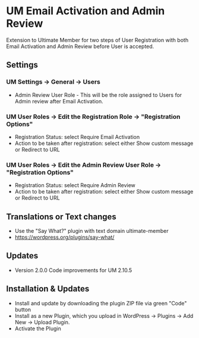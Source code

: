 # UM Email Activation and Admin Review
Extension to Ultimate Member for two steps of User Registration with both Email Activation and Admin Review before User is accepted.
## Settings
### UM Settings -> General -> Users
* Admin Review User Role - This will be the role assigned to Users for Admin review after Email Activation.
### UM User Roles -> Edit the Registration Role -> "Registration Options"
* Registration Status: select Require Email Activation
* Action to be taken after registration: select either Show custom message or Redirect to URL
### UM User Roles -> Edit the Admin Review User Role -> "Registration Options"
* Registration Status: select Require Admin Review
* Action to be taken after registration: select either Show custom message or Redirect to URL
## Translations or Text changes
* Use the "Say What?" plugin with text domain ultimate-member
* https://wordpress.org/plugins/say-what/

## Updates
* Version 2.0.0 Code improvements for UM 2.10.5

## Installation & Updates
* Install and update by downloading the plugin ZIP file via green "Code" button
* Install as a new Plugin, which you upload in WordPress -> Plugins -> Add New -> Upload Plugin.
* Activate the Plugin
